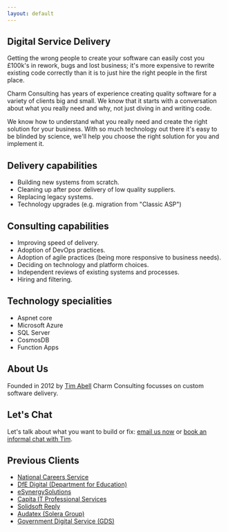 ```yaml
---
layout: default
---
```

## Digital Service Delivery

Getting the wrong people to create your software can easily cost you £100k's in rework, bugs and lost business; it's more expensive to rewrite existing code correctly than it is to just hire the right people in the first place.

Charm Consulting has years of experience creating quality software for a variety of clients big and small. We know that it starts with a conversation about what you really need and why, not just diving in and writing code.

We know how to understand what you really need and create the right solution for your business. With so much technology out there it's easy to be blinded by science, we'll help you choose the right solution for you and implement it.

## Delivery capabilities

* Building new systems from scratch.
* Cleaning up after poor delivery of low quality suppliers.
* Replacing legacy systems.
* Technology upgrades (e.g. migration from "Classic ASP")

## Consulting capabilities

* Improving speed of delivery.
* Adoption of DevOps practices.
* Adoption of agile practices (being more responsive to business needs).
* Deciding on technology and platform choices.
* Independent reviews of existing systems and processes.
* Hiring and filtering.

## Technology specialities

* Aspnet core
* Microsoft Azure
* SQL Server
* CosmosDB
* Function Apps

## About Us

Founded in 2012 by [Tim Abell](https://timwise.co.uk/) Charm Consulting focusses on custom software delivery.

## Let's Chat

Let's talk about what you want to build or fix: [email us now](mailto:tim@charmconsulting.co.uk) or [book an informal chat with Tim](/meet).

## Previous Clients

* [National Careers Service](https://nationalcareers.service.gov.uk/)
* [DfE Digital (Department for Education)](https://dfedigital.blog.gov.uk/about/)
* [eSynergySolutions](https://www.esynergy-solutions.co.uk/)
* [Capita IT Professional Services](https://www.capita.com/expertise/it-solutions/it-services)
* [Solidsoft Reply](https://www.reply.com/solidsoft-reply/)
* [Audatex (Solera Group)](https://www.audatex.co.uk/)
* [Government Digital Service (GDS)](https://www.gov.uk/government/organisations/government-digital-service)

